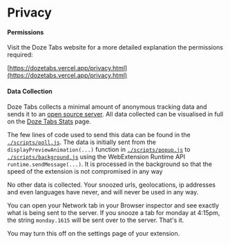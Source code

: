 # Privacy

#### Permissions

Visit the Doze Tabs website for a more detailed explanation the permissions required:

[https://dozetabs.vercel.app/privacy.html](https://dozetabs.vercel.app/privacy.html)

#### Data Collection
Doze Tabs collects a minimal amount of anonymous tracking data and sends it to an [open source server](https://github.com/rohanb10/snoozz-stats). All data collected can be visualised in full on the [Doze Tabs Stats](https://dozetabs.vercel.app/privacy.html) page.

The few lines of code used to send this data can be found in the [`./scripts/poll.js`](https://github.com/rohanb10/snoozz-tab-snoozing/blob/master/scripts/poll.js). The data is initially sent from the `displayPreviewAnimation(...)` function in [`./scripts/popup.js`](https://github.com/rohanb10/snoozz-tab-snoozing/blob/master/scripts/popup.js) to [`./scripts/background.js`](https://github.com/rohanb10/snoozz-tab-snoozing/blob/master/scripts/background.js) using the WebExtension Runtime API `runtime.sendMessage(...)`. It is processed in the background so that the speed of the extension is not compromised in any way

No other data is collected. Your snoozed urls, geolocations, ip addresses and even languages have never, and will never be used in any way.

You can open your Network tab in your Browser inspector and see exactly what is being sent to the server. If you snooze a tab for monday at 4:15pm, the string `monday.1615` will be sent over to the server. That's it.

You may turn this off on the settings page of your extension.